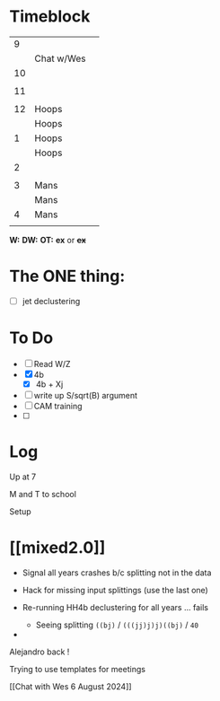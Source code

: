 # Timeblock

|     |            |     |
| --- | ---------- | --- |
| 9   |            |     |
|     | Chat w/Wes |     |
| 10  |            |     |
|     |            |     |
| 11  |            |     |
|     |            |     |
| 12  | Hoops      |     |
|     | Hoops      |     |
| 1   | Hoops      |     |
|     | Hoops      |     |
| 2   |            |     |
|     |            |     |
| 3   | Mans       |     |
|     | Mans       |     |
| 4   | Mans       |     |
|     |            |     |

**W:**
**DW:**
**OT:**
**ex** or **~~ex~~**

# The ONE thing: 
- [ ] jet declustering


# To Do
- [ ] Read W/Z
- [x] 4b
	 - [x] 4b + Xj
- [ ] write up S/sqrt(B) argument
- [ ] CAM training
- [ ] 


# Log

Up at 7

M and T to school

Setup

# [[mixed2.0]]
- Signal all years crashes b/c splitting not in the data
- Hack for missing input splittings (use the last one)
- Re-running HH4b declustering for all years ... fails
	- Seeing splitting `((bj)`  /  `(((jj)j)j)((bj)` / `40`

- 

Alejandro back ! 

Trying to use templates for meetings

[[Chat with Wes 6 August 2024]]
